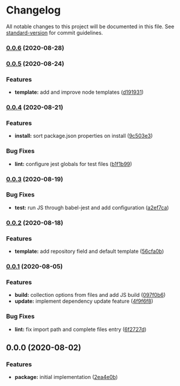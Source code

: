 # Changelog

All notable changes to this project will be documented in this file. See [standard-version](https://github.com/conventional-changelog/standard-version) for commit guidelines.

### [0.0.6](https://github.com/tobua/padua/compare/v0.0.5...v0.0.6) (2020-08-28)

### [0.0.5](https://github.com/tobua/padua/compare/v0.0.4...v0.0.5) (2020-08-24)


### Features

* **template:** add and improve node templates ([d191931](https://github.com/tobua/padua/commit/d1919314e4f40dc06e844acd92cef5b2ceb5fa97))

### [0.0.4](https://github.com/tobua/padua/compare/v0.0.3...v0.0.4) (2020-08-21)


### Features

* **install:** sort package.json properties on install ([9c503e3](https://github.com/tobua/padua/commit/9c503e3dec4c7bcc7b2712d5d1a6ba218feaf54a))


### Bug Fixes

* **lint:** configure jest globals for test files ([b1f1b99](https://github.com/tobua/padua/commit/b1f1b993a1c4b95f334b864c8964569010d156ae))

### [0.0.3](https://github.com/tobua/padua/compare/v0.0.2...v0.0.3) (2020-08-19)


### Bug Fixes

* **test:** run JS through babel-jest and add configuration ([a2ef7ca](https://github.com/tobua/padua/commit/a2ef7ca545d896c8da6e511a51fc3a096efa87e9))

### [0.0.2](https://github.com/tobua/padua/compare/v0.0.1...v0.0.2) (2020-08-18)


### Features

* **template:** add repository field and default template ([56cfa0b](https://github.com/tobua/padua/commit/56cfa0bf8e49c7c28111f8a22ad2b0eee8793b9e))

### [0.0.1](https://github.com/tobua/padua/compare/v0.0.0...v0.0.1) (2020-08-05)


### Features

* **build:** collection options from files and add JS build ([097f0b6](https://github.com/tobua/padua/commit/097f0b6264196586a7f9851992cd73f5c0e2f4af))
* **update:** implement dependency update feature ([4f9f6f8](https://github.com/tobua/padua/commit/4f9f6f8206f3b1671ff5437ca0c44625b448e10d))


### Bug Fixes

* **lint:** fix import path and complete files entry ([6f2727d](https://github.com/tobua/padua/commit/6f2727d742c94e3e389f02f0f9d0a51809e3a9b9))

## 0.0.0 (2020-08-02)


### Features

* **package:** initial implementation ([2ea4e0b](https://github.com/tobua/padua/commit/2ea4e0b90abef1340c5e3b2dad77559552e1f2e1))
